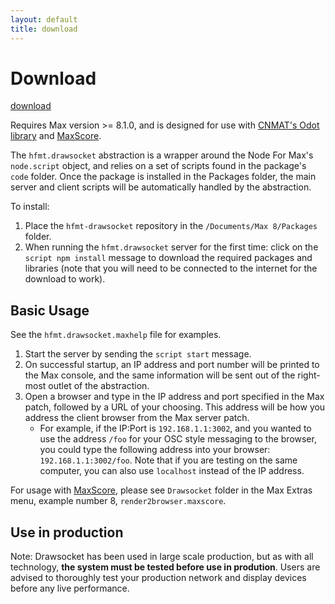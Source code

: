 ```yaml
---
layout: default
title: download
---
```


# Download

[download](https://github.com/HfMT-ZM4/drawsocket)

Requires Max version >= 8.1.0, and is designed for use with [CNMAT's Odot library](https://github.com/CNMAT/CNMAT-odot/releases) and [MaxScore](http://www.computermusicnotation.com/?page_id=22).

The `hfmt.drawsocket` abstraction is a wrapper around the Node For Max's `node.script` object, and relies on a set of scripts found in the package's `code` folder. Once the package is installed in the Packages folder, the main server and client scripts will be automatically handled by the abstraction.

To install:
1. Place the `hfmt-drawsocket` repository in the `/Documents/Max 8/Packages` folder.
2. When running the `hfmt.drawsocket` server for the first time: click on the `script npm install` message to download the required packages and libraries (note that you will need to be connected to the internet for the download to work).

## Basic Usage

See the `hfmt.drawsocket.maxhelp` file for examples.

1. Start the server by sending the `script start` message.
2. On successful startup, an IP address and port number will be printed to the Max console, and the same information will be sent out of the right-most outlet of the abstraction.
3. Open a browser and type in the IP address and port specified in the Max patch, followed by a URL of your choosing. This address will be how you address the client browser from the Max server patch. 
    * For example, if the IP:Port is `192.168.1.1:3002`, and you wanted to use the address `/foo` for your OSC style messaging to the browser, you could type the following address into your browser: `192.168.1.1:3002/foo`. Note that if you are testing on the same computer, you can also use `localhost` instead of the IP address.

For usage with [MaxScore](http://www.computermusicnotation.com/?page_id=22), please see `Drawsocket` folder in the Max Extras menu, example number 8, `render2browser.maxscore`.


## Use in production

Note: Drawsocket has been used in large scale production, but as with all technology, **the system must be tested before use in prodution**. Users are advised to thoroughly test your production network and display devices before any live performance.